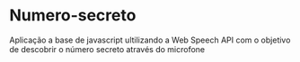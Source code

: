 # Numero-secreto
Aplicação a base de javascript ultilizando a Web Speech API com o objetivo de descobrir o número secreto através do microfone
